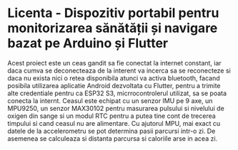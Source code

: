 # Licenta - Dispozitiv portabil pentru monitorizarea sănătății și navigare bazat pe Arduino și Flutter
Acest proiect este un ceas gandit sa fie conectat la internet constant, iar daca cumva se deconecteaza de la interent va incerca sa se reconecteze si daca nu exista nici o retea disponibila atunci va activa bluetooth, facand posibila utilizarea aplicatie Android dezvoltata cu Flutter, pentru a trimite alte credentiale pentru ca ESP32 S3, micrrocontrolerul utilizat, sa se poata conecta la internt. Ceasul este echipat cu un senzor IMU pe 9 axe, un MPU9250, un senzor MAX30102 pentru masurarea pulsului si nivelului de oxigen din sange si un modul RTC pentru a putea tine cont de trecerea timpului si cand ceasul nu are alimentare. Cu ajutorul MPU, mai exact cu datele de la accelerometru se pot determina pasii parcursi intr-o zi. De asemenea se calculeaza si distanta parcursa si caloriile arse in acea zi.
